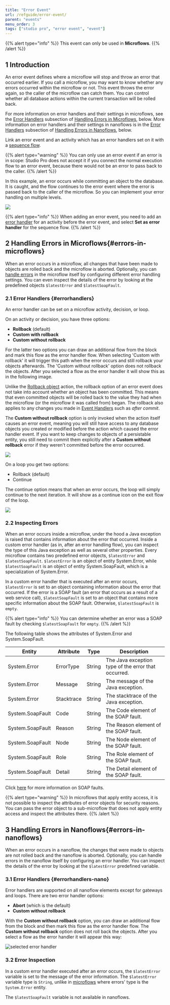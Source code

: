 ```yaml
---
title: "Error Event"
url: /refguide/error-event/
parent: "events"
menu_order: 3
tags: ["studio pro", "error event", "event"]
---
```


{{% alert type="info" %}}
This event can only be used in **Microflows**.
{{% /alert %}}

## 1 Introduction

An error event defines where a microflow will stop and throw an error that occurred earlier. If you call a microflow, you may want to know whether any errors occurred within the microflow or not. This event throws the error again, so the caller of the microflow can catch them. You can control whether all database actions within the current transaction will be rolled back.

For more information on error handlers and their settings in microflows, see the [Error Handlers](#errorhandlers) subsection of [Handling Errors in Microflows](#errors-in-microflows), below. More information on error handlers and their settings in nanoflows is in the [Error Handlers](#errorhandlers-nano) subsection of [Handling Errors in Nanoflows](#errors-in-nanoflows), below.

Link an error event and an activity which has an error handlers set on it with a [sequence flow](/refguide/sequence-flow/).

{{% alert type="warning" %}}
You can only use an error event if an error is in scope: Studio Pro does not accept it if you connect the normal execution flow to an error event, because there would not be an error to pass back to the caller.
{{% /alert %}}

In this example, an error occurs while committing an object to the database. It is caught, and the flow continues to the error event where the error is passed back to the caller of the microflow. So you can implement your error handling on multiple levels.

![](/attachments/refguide/modeling/application-logic/microflows-and-nanoflows/events/error-event/error-event.png)

{{% alert type="info" %}}
When adding an error event, you need to add an [error handler](#errorhandlers) for an activity before the error event, and select **Set as error handler** for the sequence flow.
{{% /alert %}}

## 2 Handling Errors in Microflows{#errors-in-microflows}

When an error occurs in a microflow, all changes that have been made to objects are rolled back and the microflow is aborted. Optionally, you can [handle errors](/howto/logic-business-rules/set-up-error-handling/) in the microflow itself by configuring different error handling settings. You can even inspect the details of the error by looking at the predefined objects `$latestError` and `$latestSoapFault`.

### 2.1 Error Handlers {#errorhandlers}

An error handler can be set on a microflow activity, decision, or loop.

On an activity or decision, you have three options:

*   **Rollback** (default)
*   **Custom with rollback**
*   **Custom without rollback**

For the latter two options you can draw an additional flow from the block and mark this flow as the error handler flow. When selecting 'Custom with rollback' it will trigger this path when the error occurs and still rollback your objects afterwards. The 'Custom without rollback' option does not rollback the objects. After you selected a flow as the error handler it will show this as in the following image.

Unlike the [Rollback object](/refguide/rollback-object/) action, the rollback option of an error event does not take into account whether an object has been committed. This means that even committed objects will be rolled back to the value they had when the microflow (or the microflow it was called from) began. The rollback also applies to any changes you made in [Event Handlers](/refguide/event-handlers/) such as *after commit*.

The **Custom without rollback** option is only invoked when the action itself causes an error event, meaning you will still have access to any database objects you created or modified before the action which caused the error handler event. If you want to keep changes to objects of a persistable entity, you still need to commit them explicitly after a **Custom without rollback** error if they weren't committed before the error occurred.

![](/attachments/refguide/modeling/application-logic/microflows-and-nanoflows/events/error-event/custom-without-rollback-microflows.png)

On a loop you get two options:

*   Rollback (default)
*   Continue

The continue option means that when an error occurs, the loop will simply continue to the next iteration. It will show as a continue icon on the exit flow of the loop.

![](/attachments/refguide/modeling/application-logic/microflows-and-nanoflows/events/error-event/error-event-loop.png)

### 2.2 Inspecting Errors

When an error occurs inside a microflow, under the hood a Java exception is raised that contains information about the error that occurred. Inside a custom error handler (as in, after an error handling flow), you can inspect the type of this Java exception as well as several other properties. Every microflow contains two predefined error objects, `$latestError` and `$latestSoapFault`. `$latestError` is an object of entity System.Error, while `$latestSoapFault` is an object of entity System.SoapFault, which is a specialization of System.Error.

In a custom error handler that is executed after an error occurs, `$latestError` is set to an object containing information about the error that occurred. If the error is a SOAP fault (an error that occurs as a result of a web service call), `$latestSoapFault` is set to an object that contains more specific information about the SOAP fault. Otherwise, `$latestSoapFault` is `empty`.

{{% alert type="info" %}}
You can determine whether an error was a SOAP fault by checking `$latestSoapFault` for `empty`.
{{% /alert %}}

The following table shows the attributes of System.Error and System.SoapFault.

| Entity | Attribute | Type | Description |
| --- | --- | --- | --- |
| System.Error | ErrorType | String | The Java exception type of the error that occurred. |
| System.Error | Message | String | The message of the Java exception. |
| System.Error | Stacktrace | String | The stacktrace of the Java exception. |
| System.SoapFault | Code | String | The Code element of the SOAP fault. |
| System.SoapFault | Reason | String | The Reason element of the SOAP fault. |
| System.SoapFault | Node | String | The Node element of the SOAP fault. |
| System.SoapFault | Role | String | The Role element of the SOAP fault. |
| System.SoapFault | Detail | String | The Detail element of the SOAP fault. |

Click [here](http://www.w3.org/TR/soap12-part1/#soapfault) for more information on SOAP faults.

{{% alert type="warning" %}}
In microflows that apply entity access, it is not possible to inspect the attributes of error objects for security reasons. You can pass the error object to a sub-microflow that does not apply entity access and inspect the attributes there.
{{% /alert %}}

## 3 Handling Errors in Nanoflows{#errors-in-nanoflows}

When an error occurs in a nanoflow, the changes that were made to objects are not rolled back and the nanoflow is aborted. Optionally, you can handle errors in the nanoflow itself by configuring an error handler. You can inspect the details of the error by looking at the `$latestError` predefined variable.

### 3.1 Error Handlers {#errorhandlers-nano}

Error handlers are supported on all nanoflow elements except for gateways and loops. There are two error handler options:

*  **Abort** (which is the default)
*  **Custom without rollback**

With the **Custom without rollback** option, you can draw an additional flow from the block and then mark this flow as the error handler flow. The **Custom without rollback** option does not roll back the objects. After you select a flow as the error handler it will appear this way:

![selected error handler](/attachments/refguide/modeling/application-logic/microflows-and-nanoflows/events/error-event/custom-without-rollback-nanoflows.png)

### 3.2 Error Inspection

In a custom error handler executed after an error occurs, the `$latestError` variable is set to the message of the error information. The `$latestError` variable type is `String`, unlike in [microflows](/refguide/microflows/) where errors' type is the `System.Error` entity.

The `$latestSoapFault` variable is not available in nanoflows.
